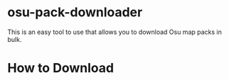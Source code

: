# osu-pack-downloader
This is an easy tool to use that allows you to download Osu map packs in bulk.

# How to Download
